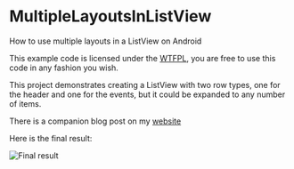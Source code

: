 MultipleLayoutsInListView
=========================

How to use multiple layouts in a ListView on Android

This example code is licensed under the [WTFPL](http://sam.zoy.org/wtfpl/), you are free to use this code in any fashion you wish.

This project demonstrates creating a ListView with two row types, one for the header and one for the events, but it could be expanded to any number of items.

There is a companion blog post on my [website](http://antew.com/?p=162)

Here is the final result:

![Final result](http://antew.com/wordpress/wp-content/uploads/wrappedlist3.png)
